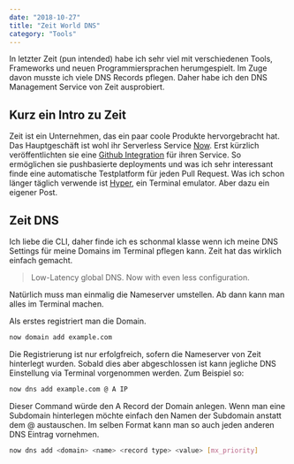 ```yaml
---
date: "2018-10-27"
title: "Zeit World DNS"
category: "Tools"
---
```


In letzter Zeit (pun intended) habe ich sehr viel mit verschiedenen Tools, Frameworks und neuen Programmiersprachen herumgespielt. Im Zuge davon musste ich viele DNS Records pflegen. Daher habe ich den DNS Management Service von Zeit ausprobiert.

## Kurz ein Intro zu Zeit

Zeit ist ein Unternehmen, das ein paar coole Produkte hervorgebracht hat. Das Hauptgeschäft ist wohl ihr Serverless Service [Now](https://zeit.co/now). Erst kürzlich veröffentlichten sie eine [Github Integration](https://zeit.co/blog/every-push-now) für ihren Service. So ermöglichen sie pushbasierte deployments und was ich sehr interessant finde eine automatische Testplatform für jeden Pull Request. Was ich schon länger täglich verwende ist [Hyper](https://hyper.is/), ein Terminal emulator. Aber dazu ein eigener Post.

## Zeit DNS

Ich liebe die CLI, daher finde ich es schonmal klasse wenn ich meine DNS Settings für meine Domains im Terminal pflegen kann. Zeit hat das wirklich einfach gemacht.

> Low-Latency global DNS. Now with even less configuration.

Natürlich muss man einmalig die Nameserver umstellen. Ab dann kann man alles im Terminal machen.

Als erstes registriert man die Domain.

```bash
now domain add example.com
```

Die Registrierung ist nur erfolgfreich, sofern die Nameserver von Zeit hinterlegt wurden. Sobald dies aber abgeschlossen ist kann jegliche DNS Einstellung via Terminal vorgenommen werden. Zum Beispiel so:

```bash
now dns add example.com @ A IP
```

Dieser Command würde den A Record der Domain anlegen. Wenn man eine Subdomain hinterlegen möchte einfach den Namen der Subdomain anstatt dem @ austauschen. Im selben Format kann man so auch jeden anderen DNS Eintrag vornehmen.

```bash
now dns add <domain> <name> <record type> <value> [mx_priority]
```
